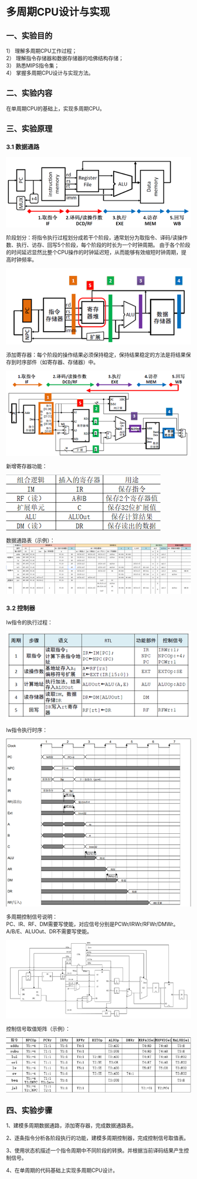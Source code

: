 # 多周期CPU设计与实现
## 一、实验目的

1） 理解多周期CPU工作过程；  
2） 理解指令存储器和数据存储器的哈佛结构存储；  
3） 熟悉MIPS指令集；  
4） 掌握多周期CPU设计与实现方法。  


## 二、实验内容
在单周期CPU的基础上，实现多周期CPU。

## 三、实验原理

### 3.1 数据通路 

![阶段1](./asset/img/origin_step.png)

阶段划分：将指令执行过程划分成若干个阶段，通常划分为取指令、译码/读操作数、执行、访存、回写5个阶段，每个阶段的时长为一个时钟周期。
由于各个阶段的时间延迟显然比整个CPU操作的时钟延迟短，从而能够有效缩短时钟周期，提高时钟频率。

![阶段2](./asset/img/split_step.png)

添加寄存器：每个阶段的操作结果必须保持稳定，保持结果稳定的方法是将结果保存到时序部件（如寄存器、存储器）中。

![阶段3](./asset/img/add_register.png)

新增寄存器功能：

![reg_intro](./asset/img/new_reg.png)

数据通路表（示例）：
![data_path](./asset/img/data_path_table.png)

### 3.2 控制器

lw指令的执行过程：

![lw_run](./asset/img/lw_step.png)

lw指令执行时序：

![lw_seq](./asset/img/lw_sequence.png)

多周期控制信号说明：  
PC、IR、RF、DM需要写使能，对应信号分别是PCWr/IRWr/RFWr/DMWr。
A/B/E、ALUOut、DR不需要写使能。

![circuit](./asset/img/ctrl_circuit.png)

控制信号取值矩阵（示例）：

![ctrl_path](./asset/img/ctrl_path_table.png)

## 四、实验步骤
1、建模多周期数据通路，添加寄存器，完成数据通路表。

2、逐条指令分析各阶段执行的功能，建模多周期控制器，完成控制信号取值表。

3、使用状态机描述一个指令周期中不同阶段的转换。并根据当前译码结果产生控制信号。

4、在单周期的代码基础上实现多周期CPU设计。
